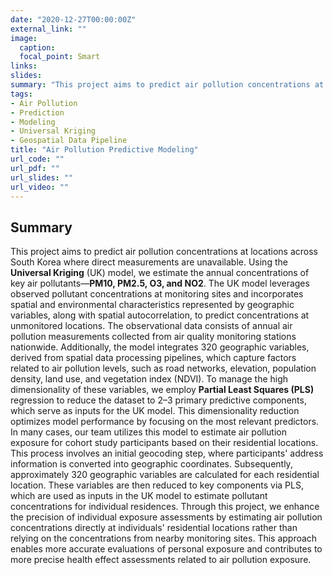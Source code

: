 ```yaml
---
date: "2020-12-27T00:00:00Z"
external_link: ""
image:
  caption:
  focal_point: Smart
links:
slides:
summary: "This project aims to predict air pollution concentrations at locations across South Korea where direct measurements are unavailable."
tags:
- Air Pollution
- Prediction
- Modeling
- Universal Kriging
- Geospatial Data Pipeline
title: "Air Pollution Predictive Modeling"
url_code: ""
url_pdf: ""
url_slides: ""
url_video: ""
---
```


## Summary
This project aims to predict air pollution concentrations at locations across South Korea where direct measurements are unavailable. Using the **Universal Kriging** (UK) model, we estimate the annual concentrations of key air pollutants—**PM10, PM2.5, O3, and NO2**. The UK model leverages observed pollutant concentrations at monitoring sites and incorporates spatial and environmental characteristics represented by geographic variables, along with spatial autocorrelation, to predict concentrations at unmonitored locations.
The observational data consists of annual air pollution measurements collected from air quality monitoring stations nationwide. Additionally, the model integrates 320 geographic variables, derived from spatial data processing pipelines, which capture factors related to air pollution levels, such as road networks, elevation, population density, land use, and vegetation index (NDVI). To manage the high dimensionality of these variables, we employ **Partial Least Squares (PLS)** regression to reduce the dataset to 2–3 primary predictive components, which serve as inputs for the UK model. This dimensionality reduction optimizes model performance by focusing on the most relevant predictors.
In many cases, our team utilizes this model to estimate air pollution exposure for cohort study participants based on their residential locations. This process involves an initial geocoding step, where participants' address information is converted into geographic coordinates. Subsequently, approximately 320 geographic variables are calculated for each residential location. These variables are then reduced to key components via PLS, which are used as inputs in the UK model to estimate pollutant concentrations for individual residences. Through this project, we enhance the precision of individual exposure assessments by estimating air pollution concentrations directly at individuals' residential locations rather than relying on the concentrations from nearby monitoring sites. This approach enables more accurate evaluations of personal exposure and contributes to more precise health effect assessments related to air pollution exposure.
